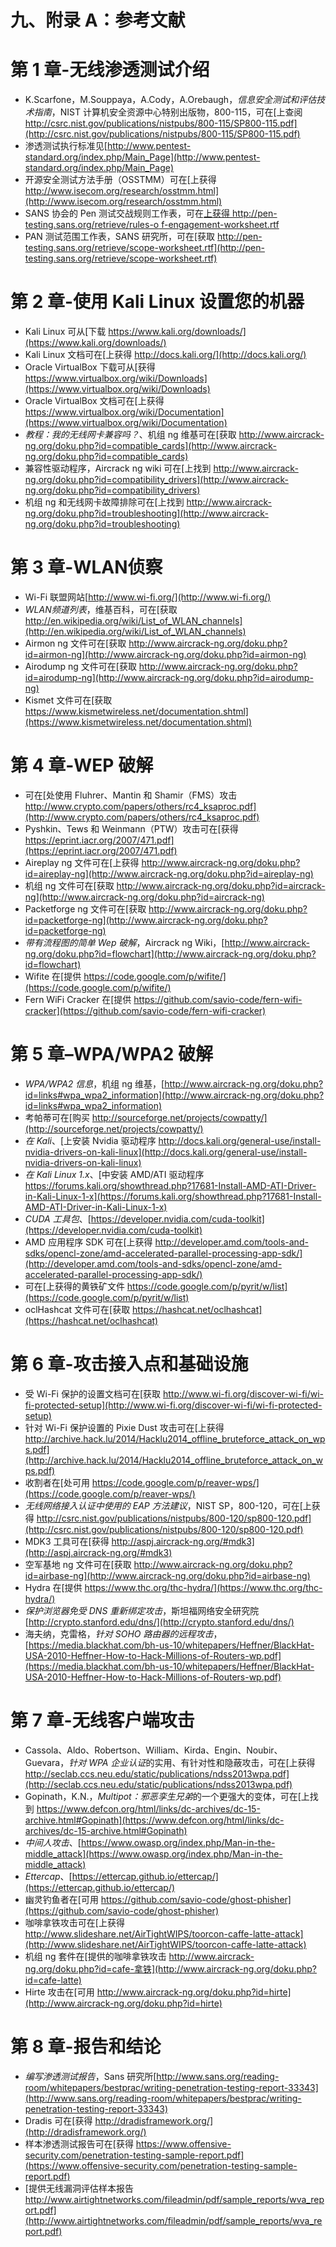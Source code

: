 # 九、附录 A：参考文献

# 第 1 章-无线渗透测试介绍

*   K.Scarfone，M.Souppaya，A.Cody，A.Orebaugh，*信息安全测试和评估技术指南*，NIST 计算机安全资源中心特别出版物，800-115，可在[上查阅 http://csrc.nist.gov/publications/nistpubs/800-115/SP800-115.pdf](http://csrc.nist.gov/publications/nistpubs/800-115/SP800-115.pdf)
*   渗透测试执行标准见[http://www.pentest-standard.org/index.php/Main_Page](http://www.pentest-standard.org/index.php/Main_Page)
*   开源安全测试方法手册（OSSTMM）可在[上获得 http://www.isecom.org/research/osstmm.html](http://www.isecom.org/research/osstmm.html)
*   SANS 协会的 Pen 测试交战规则工作表，可在[上获得 http://pen-testing.sans.org/retrieve/rules-o f-engagement-worksheet.rtf](http://pen-testing.sans.org/retrieve/rules-o%20f-engagement-worksheet.rtf)
*   PAN 测试范围工作表，SANS 研究所，可在[获取 http://pen-testing.sans.org/retrieve/scope-worksheet.rtf](http://pen-testing.sans.org/retrieve/scope-worksheet.rtf)

# 第 2 章-使用 Kali Linux 设置您的机器

*   Kali Linux 可从[下载 https://www.kali.org/downloads/](https://www.kali.org/downloads/)
*   Kali Linux 文档可在[上获得 http://docs.kali.org/](http://docs.kali.org/)
*   Oracle VirtualBox 下载可从[获得 https://www.virtualbox.org/wiki/Downloads](https://www.virtualbox.org/wiki/Downloads)
*   Oracle VirtualBox 文档可在[上获得 https://www.virtualbox.org/wiki/Documentation](https://www.virtualbox.org/wiki/Documentation)
*   *教程：我的无线网卡兼容吗？*、机组 ng 维基可在[获取 http://www.aircrack-ng.org/doku.php?id=compatible_cards](http://www.aircrack-ng.org/doku.php?id=compatible_cards)
*   兼容性驱动程序，Aircrack ng wiki 可在[上找到 http://www.aircrack-ng.org/doku.php?id=compatibility_drivers](http://www.aircrack-ng.org/doku.php?id=compatibility_drivers)
*   机组 ng 和无线网卡故障排除可在[上找到 http://www.aircrack-ng.org/doku.php?id=troubleshooting](http://www.aircrack-ng.org/doku.php?id=troubleshooting)

# 第 3 章-WLAN侦察

*   Wi-Fi 联盟网站[http://www.wi-fi.org/](http://www.wi-fi.org/)
*   *WLAN频道列表*，维基百科，可在[获取 http://en.wikipedia.org/wiki/List_of_WLAN_channels](http://en.wikipedia.org/wiki/List_of_WLAN_channels)
*   Airmon ng 文件可在[获取 http://www.aircrack-ng.org/doku.php?id=airmon-ng](http://www.aircrack-ng.org/doku.php?id=airmon-ng)
*   Airodump ng 文件可在[获取 http://www.aircrack-ng.org/doku.php?id=airodump-ng](http://www.aircrack-ng.org/doku.php?id=airodump-ng)
*   Kismet 文件可在[获取 https://www.kismetwireless.net/documentation.shtml](https://www.kismetwireless.net/documentation.shtml)

# 第 4 章-WEP 破解

*   可在[处使用 Fluhrer、Mantin 和 Shamir（FMS）攻击 http://www.crypto.com/papers/others/rc4_ksaproc.pdf](http://www.crypto.com/papers/others/rc4_ksaproc.pdf)
*   Pyshkin、Tews 和 Weinmann（PTW）攻击可在[获得 https://eprint.iacr.org/2007/471.pdf](https://eprint.iacr.org/2007/471.pdf)
*   Aireplay ng 文件可在[上获得 http://www.aircrack-ng.org/doku.php?id=aireplay-ng](http://www.aircrack-ng.org/doku.php?id=aireplay-ng)
*   机组 ng 文件可在[获取 http://www.aircrack-ng.org/doku.php?id=aircrack-ng](http://www.aircrack-ng.org/doku.php?id=aircrack-ng)
*   Packetforge ng 文件可在[获取 http://www.aircrack-ng.org/doku.php?id=packetforge-ng](http://www.aircrack-ng.org/doku.php?id=packetforge-ng)
*   *带有流程图的简单 Wep 破解*，Aircrack ng Wiki，[http://www.aircrack-ng.org/doku.php?id=flowchart](http://www.aircrack-ng.org/doku.php?id=flowchart)
*   Wifite 在[提供 https://code.google.com/p/wifite/](https://code.google.com/p/wifite/)
*   Fern WiFi Cracker 在[提供 https://github.com/savio-code/fern-wifi-cracker](https://github.com/savio-code/fern-wifi-cracker)

# 第 5 章–WPA/WPA2 破解

*   *WPA/WPA2 信息*，机组 ng 维基，[http://www.aircrack-ng.org/doku.php?id=links#wpa_wpa2_information](http://www.aircrack-ng.org/doku.php?id=links#wpa_wpa2_information)
*   考帕蒂可在[购买 http://sourceforge.net/projects/cowpatty/](http://sourceforge.net/projects/cowpatty/)
*   *在 Kali*、[上安装 Nvidia 驱动程序 http://docs.kali.org/general-use/install-nvidia-drivers-on-kali-linux](http://docs.kali.org/general-use/install-nvidia-drivers-on-kali-linux)
*   *在 Kali Linux 1.x*、[中安装 AMD/ATI 驱动程序 https://forums.kali.org/showthread.php?17681-Install-AMD-ATI-Driver-in-Kali-Linux-1-x](https://forums.kali.org/showthread.php?17681-Install-AMD-ATI-Driver-in-Kali-Linux-1-x)
*   *CUDA 工具包*、[https://developer.nvidia.com/cuda-toolkit](https://developer.nvidia.com/cuda-toolkit)
*   AMD 应用程序 SDK 可在[上获得 http://developer.amd.com/tools-and-sdks/opencl-zone/amd-accelerated-parallel-processing-app-sdk/](http://developer.amd.com/tools-and-sdks/opencl-zone/amd-accelerated-parallel-processing-app-sdk/)
*   可在[上获得的黄铁矿文件 https://code.google.com/p/pyrit/w/list](https://code.google.com/p/pyrit/w/list)
*   oclHashcat 文件可在[获取 https://hashcat.net/oclhashcat](https://hashcat.net/oclhashcat)

# 第 6 章-攻击接入点和基础设施

*   受 Wi-Fi 保护的设置文档可在[获取 http://www.wi-fi.org/discover-wi-fi/wi-fi-protected-setup](http://www.wi-fi.org/discover-wi-fi/wi-fi-protected-setup)
*   针对 Wi-Fi 保护设置的 Pixie Dust 攻击可在[上获得 http://archive.hack.lu/2014/Hacklu2014_offline_bruteforce_attack_on_wps.pdf](http://archive.hack.lu/2014/Hacklu2014_offline_bruteforce_attack_on_wps.pdf)
*   收割者在[处可用 https://code.google.com/p/reaver-wps/](https://code.google.com/p/reaver-wps/)
*   *无线网络接入认证中使用的 EAP 方法建议*，NIST SP，800-120，可在[上获得 http://csrc.nist.gov/publications/nistpubs/800-120/sp800-120.pdf](http://csrc.nist.gov/publications/nistpubs/800-120/sp800-120.pdf)
*   MDK3 工具可在[获得 http://aspj.aircrack-ng.org/#mdk3](http://aspj.aircrack-ng.org/#mdk3)
*   空军基地 ng 文件可在[获取 http://www.aircrack-ng.org/doku.php?id=airbase-ng](http://www.aircrack-ng.org/doku.php?id=airbase-ng)
*   Hydra 在[提供 https://www.thc.org/thc-hydra/](https://www.thc.org/thc-hydra/)
*   *保护浏览器免受 DNS 重新绑定攻击*，斯坦福网络安全研究院[http://crypto.stanford.edu/dns/](http://crypto.stanford.edu/dns/)
*   海夫纳，克雷格，*针对 SOHO 路由器的远程攻击*，[https://media.blackhat.com/bh-us-10/whitepapers/Heffner/BlackHat-USA-2010-Heffner-How-to-Hack-Millions-of-Routers-wp.pdf](https://media.blackhat.com/bh-us-10/whitepapers/Heffner/BlackHat-USA-2010-Heffner-How-to-Hack-Millions-of-Routers-wp.pdf)

# 第 7 章-无线客户端攻击

*   Cassola、Aldo、Robertson、William、Kirda、Engin、Noubir、Guevara，*针对 WPA 企业认证*的实用、有针对性和隐蔽攻击，可在[上获得 http://seclab.ccs.neu.edu/static/publications/ndss2013wpa.pdf](http://seclab.ccs.neu.edu/static/publications/ndss2013wpa.pdf)
*   Gopinath，K.N.，*Multipot：邪恶孪生兄弟*的一个更强大的变体，可在[上找到 https://www.defcon.org/html/links/dc-archives/dc-15-archive.html#Gopinath](https://www.defcon.org/html/links/dc-archives/dc-15-archive.html#Gopinath)
*   *中间人攻击*、[https://www.owasp.org/index.php/Man-in-the-middle_attack](https://www.owasp.org/index.php/Man-in-the-middle_attack)
*   *Ettercap*、[https://ettercap.github.io/ettercap/](https://ettercap.github.io/ettercap/)
*   幽灵钓鱼者在[可用 https://github.com/savio-code/ghost-phisher](https://github.com/savio-code/ghost-phisher)
*   咖啡拿铁攻击可在[上获得 http://www.slideshare.net/AirTightWIPS/toorcon-caffe-latte-attack](http://www.slideshare.net/AirTightWIPS/toorcon-caffe-latte-attack)
*   机组 ng 套件在[提供的咖啡拿铁攻击 http://www.aircrack-ng.org/doku.php?id=cafe-拿铁](http://www.aircrack-ng.org/doku.php?id=cafe-latte)
*   Hirte 攻击在[可用 http://www.aircrack-ng.org/doku.php?id=hirte](http://www.aircrack-ng.org/doku.php?id=hirte)

# 第 8 章-报告和结论

*   *编写渗透测试报告*，Sans 研究所[http://www.sans.org/reading-room/whitepapers/bestprac/writing-penetration-testing-report-33343](http://www.sans.org/reading-room/whitepapers/bestprac/writing-penetration-testing-report-33343)
*   Dradis 可在[获得 http://dradisframework.org/](http://dradisframework.org/)
*   样本渗透测试报告可在[获得 https://www.offensive-security.com/penetration-testing-sample-report.pdf](https://www.offensive-security.com/penetration-testing-sample-report.pdf)
*   [提供无线漏洞评估样本报告 http://www.airtightnetworks.com/fileadmin/pdf/sample_reports/wva_report.pdf](http://www.airtightnetworks.com/fileadmin/pdf/sample_reports/wva_report.pdf)